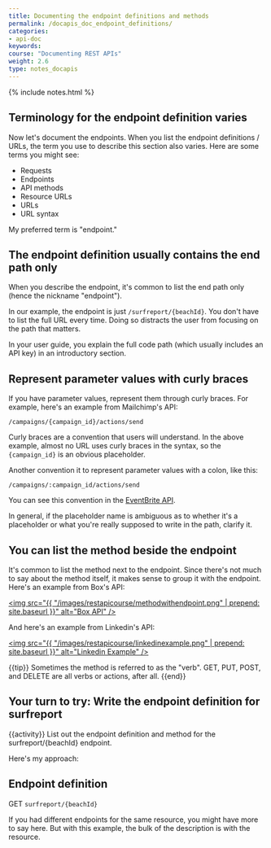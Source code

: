 ```yaml
---
title: Documenting the endpoint definitions and methods
permalink: /docapis_doc_endpoint_definitions/
categories:
- api-doc
keywords: 
course: "Documenting REST APIs"
weight: 2.6
type: notes_docapis
---
```

{% include notes.html %}

## Terminology for the endpoint definition varies

Now let's document the endpoints. When you list the endpoint definitions / URLs, the term you use to describe this section also varies. Here are some terms you might see:

* Requests
* Endpoints
* API methods
* Resource URLs
* URLs
* URL syntax

My preferred term is "endpoint."

## The endpoint definition usually contains the end path only

When you describe the endpoint, it's common to list the end path only (hence the nickname "endpoint"). 

In our example, the endpoint is just `/surfreport/{beachId}`. You don't have to list the full URL every time. Doing so distracts the user from focusing on the path that matters.

In your user guide, you explain the full code path (which usually includes an API key) in an introductory section.

## Represent parameter values with curly braces

If you have parameter values, represent them through curly braces. For example, here's an example from Mailchimp's API: 

```
/campaigns/{campaign_id}/actions/send
```

Curly braces are a convention that users will understand. In the above example, almost no URL uses curly braces in the syntax, so the `{campaign_id}` is an obvious placeholder.

Another convention it to represent parameter values with a colon, like this:

```
/campaigns/:campaign_id/actions/send
```

You can see this convention in the [EventBrite API](https://www.eventbrite.com/developer/v3/).

In general, if the placeholder name is ambiguous as to whether it's a placeholder or what you're really supposed to write in the path, clarify it.

## You can list the method beside the endpoint

It's common to list the method next to the endpoint. Since there's not much to say about the method itself, it makes sense to group it with the endpoint. Here's an example from Box's API:

<a href="https://box-content.readme.io/#comment-object"><img src="{{ "/images/restapicourse/methodwithendpoint.png" | prepend: site.baseurl }}" alt="Box API" /></a>

And here's an example from Linkedin's API:

<a href="https://developer.linkedin.com/docs/rest-api"><img src="{{ "/images/restapicourse/linkedinexample.png" | prepend: site.baseurl }}" alt="Linkedin Example" /></a>

{{tip}} Sometimes the method is referred to as the "verb". GET, PUT, POST, and DELETE are all verbs or actions, after all. {{end}}

## Your turn to try: Write the endpoint definition for surfreport
{{activity}}
List out the endpoint definition and method for the surfreport/{beachId} endpoint.

Here's my approach:

<div class="docSample">

<h2>Endpoint definition</h2>

<span class="label label-default">GET</span></h3> <code>surfreport/{beachId}</code>
</div>

If you had different endpoints for the same resource, you might have more to say here. But with this example, the bulk of the description is with the resource.


